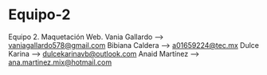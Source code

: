 # Equipo-2
Equipo 2. Maquetación Web. 
Vania Gallardo --> vaniagallardo578@gmail.com
Bibiana Caldera --> a01659224@tec.mx
Dulce Karina --> dulcekarinavb@outlook.com
Anaid Martínez --> ana.martinez.mix@hotmail.com 
